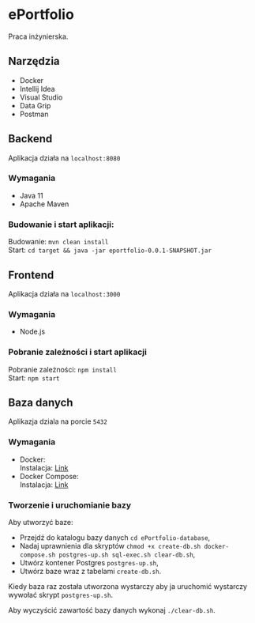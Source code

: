 # ePortfolio  
Praca inżynierska.  

## Narzędzia  
- Docker
- Intellij Idea
- Visual Studio
- Data Grip
- Postman

## Backend  
Aplikacja działa na `localhost:8080`  

### Wymagania  
- Java 11  
- Apache Maven  

### Budowanie i start aplikacji:  
Budowanie: `mvn clean install`  
Start: `cd target && java -jar eportfolio-0.0.1-SNAPSHOT.jar`  

## Frontend  
Aplikacja działa na `localhost:3000`

### Wymagania  
- Node.js  

### Pobranie zależności i start aplikacji  
Pobranie zależności: `npm install`  
Start: `npm start`  

## Baza danych  
Aplikazja dziala na porcie `5432`  

### Wymagania  
- Docker:  
Instalacja: [Link](https://docs.docker.com/install/)  
- Docker Compose:  
Instalacja: [Link](https://docs.docker.com/compose/install/)  

### Tworzenie i uruchomianie bazy
Aby utworzyć baze:
- Przejdź do katalogu bazy danych `cd ePortfolio-database`,  
- Nadaj uprawnienia dla skryptów `chmod +x create-db.sh docker-compose.sh postgres-up.sh sql-exec.sh clear-db.sh`,  
- Utwórz kontener Postgres `postgres-up.sh`,  
- Utwórz baze wraz z tabelami `create-db.sh`.  

Kiedy baza raz została utworzona wystarczy aby ja uruchomić wystarczy wywołać skrypt `postgres-up.sh`.  

Aby wyczyścić zawartość bazy danych wykonaj `./clear-db.sh`.  
